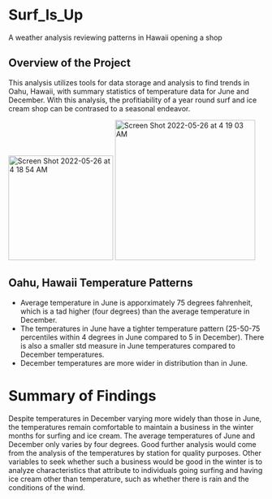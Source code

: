 # Surf_Is_Up
A weather analysis reviewing patterns in Hawaii opening a shop

## Overview of the Project
This analysis utilizes tools for data storage and analysis to find trends in Oahu, Hawaii, with summary statistics of temperature data for June and December. With this analysis, the profitiability of a year round surf and ice cream shop can be contrased to a seasonal endeavor.

<img width="206" alt="Screen Shot 2022-05-26 at 4 18 54 AM" src="https://user-images.githubusercontent.com/102098068/170458540-8cf61ff0-b2c1-442a-905d-895663a7af8c.png">

<img width="276" alt="Screen Shot 2022-05-26 at 4 19 03 AM" src="https://user-images.githubusercontent.com/102098068/170458556-54ed5fce-d623-4ad0-ac20-e567cbc12418.png">

## Oahu, Hawaii Temperature Patterns
* Average temperature in June is apporximately 75 degrees fahrenheit, which is a tad higher (four degrees) than the average temperature in December.
* The temperatures in June have a tighter temperature pattern (25-50-75 percentiles within 4 degrees in June compared to 5 in December). There is also a smaller std measure in June temperatures compared to December temperatures.
* December temperatures are more wider in distribution than in June.

# Summary of Findings
Despite temperatures in December varying more widely than those in June, the temperatures remain comfortable to maintain a business in the winter months for surfing and ice cream. The average temperatures of June and December only varies by four degrees. Good further analysis would come from the analysis of the temperatures by station for quality purposes. Other variables to seek whether such a business would be good in the winter is to analyze characteristics that attribute to individuals going surfing and having ice cream other than temperature, such as whether there is rain and the conditions of the wind.
